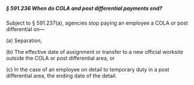 ##### § 591.236 When do COLA and post differential payments end? #####

Subject to § 591.237(a), agencies stop paying an employee a COLA or post differential on—

(a) Separation,

(b) The effective date of assignment or transfer to a new official worksite outside the COLA or post differential area, or

(c) In the case of an employee on detail to temporary duty in a post differential area, the ending date of the detail.